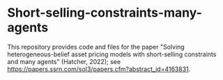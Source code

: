 # Short-selling-constraints-many-agents
This repository provides code and files for the paper "Solving heterogeneous-belief asset pricing models with short-selling constraints and many agents" (Hatcher, 2022); see https://papers.ssrn.com/sol3/papers.cfm?abstract_id=4163831.
